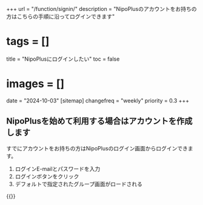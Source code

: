 +++
url = "/function/signin/"
description = "NipoPlusのアカウントをお持ちの方はこちらの手順に沿ってログインできます"
# tags = []
title = "NipoPlusにログインしたい"
toc = false
# images = []
date = "2024-10-03"
[sitemap]
  changefreq = "weekly"
  priority = 0.3
+++

## NipoPlusを始めて利用する場合はアカウントを作成します

すでにアカウントをお持ちの方はNipoPlusのログイン画面からログインできます。

1. ログインE-mailとパスワードを入力
2. ログインボタンをクリック
3. デフォルトで指定されたグループ画面がロードされる

{{<iTablet filename="signin" msg="E-mailとパスワードを入力してログインボタンポチッ" alice="shield">}}

